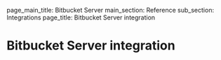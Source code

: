 page_main_title: Bitbucket Server
main_section: Reference
sub_section: Integrations
page_title: Bitbucket Server integration

# Bitbucket Server integration

